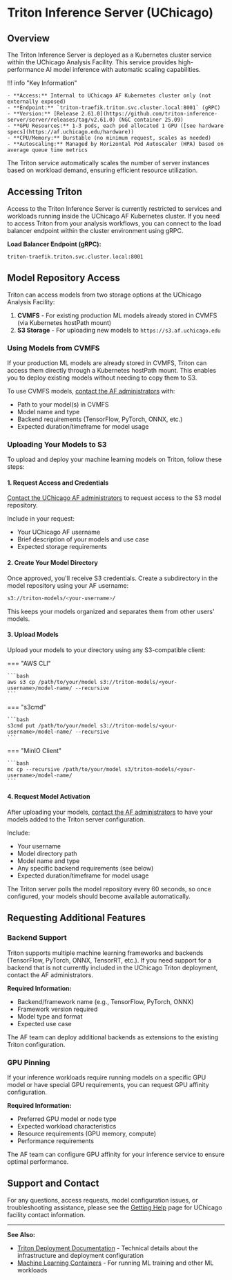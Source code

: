 # Triton Inference Server (UChicago)

## Overview

The Triton Inference Server is deployed as a Kubernetes cluster service within
the UChicago Analysis Facility. This service provides high-performance AI model
inference with automatic scaling capabilities.

!!! info "Key Information"

    - **Access:** Internal to UChicago AF Kubernetes cluster only (not externally exposed)
    - **Endpoint:** `triton-traefik.triton.svc.cluster.local:8001` (gRPC)
    - **Version:** [Release 2.61.0](https://github.com/triton-inference-server/server/releases/tag/v2.61.0) (NGC container 25.09)
    - **GPU Resources:** 1-3 pods, each pod allocated 1 GPU ([see hardware specs](https://af.uchicago.edu/hardware))
    - **CPU/Memory:** Burstable (no minimum request, scales as needed)
    - **Autoscaling:** Managed by Horizontal Pod Autoscaler (HPA) based on average queue time metrics

The Triton service automatically scales the number of server instances based on
workload demand, ensuring efficient resource utilization.

## Accessing Triton

Access to the Triton Inference Server is currently restricted to services and
workloads running inside the UChicago AF Kubernetes cluster. If you need to
access Triton from your analysis workflows, you can connect to the load balancer
endpoint within the cluster environment using gRPC.

**Load Balancer Endpoint (gRPC):**

```
triton-traefik.triton.svc.cluster.local:8001
```

## Model Repository Access

Triton can access models from two storage options at the UChicago Analysis
Facility:

1. **CVMFS** - For existing production ML models already stored in CVMFS (via
   Kubernetes hostPath mount)
2. **S3 Storage** - For uploading new models to `https://s3.af.uchicago.edu`

### Using Models from CVMFS

If your production ML models are already stored in CVMFS, Triton can access them
directly through a Kubernetes hostPath mount. This enables you to deploy
existing models without needing to copy them to S3.

To use CVMFS models,
[contact the AF administrators](../getting_help.md#facility-specific-support)
with:

- Path to your model(s) in CVMFS
- Model name and type
- Backend requirements (TensorFlow, PyTorch, ONNX, etc.)
- Expected duration/timeframe for model usage

### Uploading Your Models to S3

To upload and deploy your machine learning models on Triton, follow these steps:

#### 1. Request Access and Credentials

[Contact the UChicago AF administrators](../getting_help.md#facility-specific-support)
to request access to the S3 model repository.

Include in your request:

- Your UChicago AF username
- Brief description of your models and use case
- Expected storage requirements

#### 2. Create Your Model Directory

Once approved, you'll receive S3 credentials. Create a subdirectory in the model
repository using your AF username:

```bash
s3://triton-models/<your-username>/
```

This keeps your models organized and separates them from other users' models.

#### 3. Upload Models

Upload your models to your directory using any S3-compatible client:

=== "AWS CLI"

    ```bash
    aws s3 cp /path/to/your/model s3://triton-models/<your-username>/model-name/ --recursive
    ```

=== "s3cmd"

    ```bash
    s3cmd put /path/to/your/model s3://triton-models/<your-username>/model-name/ --recursive
    ```

=== "MinIO Client"

    ```bash
    mc cp --recursive /path/to/your/model s3/triton-models/<your-username>/model-name/
    ```

#### 4. Request Model Activation

After uploading your models,
[contact the AF administrators](../getting_help.md#facility-specific-support) to
have your models added to the Triton server configuration.

Include:

- Your username
- Model directory path
- Model name and type
- Any specific backend requirements (see below)
- Expected duration/timeframe for model usage

The Triton server polls the model repository every 60 seconds, so once
configured, your models should become available automatically.

## Requesting Additional Features

### Backend Support

Triton supports multiple machine learning frameworks and backends (TensorFlow,
PyTorch, ONNX, TensorRT, etc.). If you need support for a backend that is not
currently included in the UChicago Triton deployment, contact the AF
administrators.

**Required Information:**

- Backend/framework name (e.g., TensorFlow, PyTorch, ONNX)
- Framework version required
- Model type and format
- Expected use case

The AF team can deploy additional backends as extensions to the existing Triton
configuration.

### GPU Pinning

If your inference workloads require running models on a specific GPU model or
have special GPU requirements, you can request GPU affinity configuration.

**Required Information:**

- Preferred GPU model or node type
- Expected workload characteristics
- Resource requirements (GPU memory, compute)
- Performance requirements

The AF team can configure GPU affinity for your inference service to ensure
optimal performance.

## Support and Contact

For any questions, access requests, model configuration issues, or
troubleshooting assistance, please see the [Getting Help](../getting_help.md)
page for UChicago facility contact information.

---

**See Also:**

- [Triton Deployment Documentation](triton_deployment.md) - Technical details
  about the infrastructure and deployment configuration
- [Machine Learning Containers](../containers/ml/info.md) - For running ML
  training and other ML workloads
